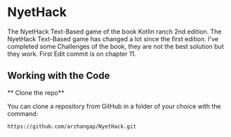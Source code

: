 # NyetHack
The NyetHack Text-Based game of the book Kotlin ranch 2nd edition.
The NyetHack Text-Based game has changed a lot since the first edition. 
I've completed some Challenges of the book, they are not the best solution but they work. 
First Edit commit is on chapter 11.

## Working with the Code

** Clone the repo**

You can clone a repository from GitHub in a folder of your choice with the command:

```bash
https://github.com/arzhangap/NyetHack.git
```

